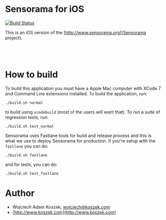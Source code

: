 # Sensorama for iOS

[![Build Status](https://travis-ci.org/wkoszek/sensorama-ios.svg?branch=master)](https://travis-ci.org/wkoszek/sensorama-ios)

This is an iOS version of the [http://www.sensorama.org](Sensorama project).

<a href="https://itunes.apple.com/us/app/sensorama/id1159788831?mt=8" style="display:inline-block;overflow:hidden;background:url(//linkmaker.itunes.apple.com/assets/shared/badges/en-us/appstore-lrg.svg) no-repeat;width:130px;height:40px;background-size:contain;"></a>

# How to build

To build this application you must have a Apple Mac computer with XCode 7
and Command Line extensions installed. To build the application, run:

	./build.sh normal

to build using `xcodebuild` (most of the users will want that). To run a
suite of regression tests, run:

	./build.sh test_normal

Sensorama uses Fastlane tools for build and release process and this is what
we use to deploy Sensorama for production. If you're setup with the
`fastlane` you can do:

	./build.sh fastlane

and for tests, you can do:

	./build.sh test_fastlane

# Author

- Wojciech Adam Koszek, [wojciech@koszek.com](mailto:wojciech@koszek.com)
- [http://www.koszek.com](http://www.koszek.com)
